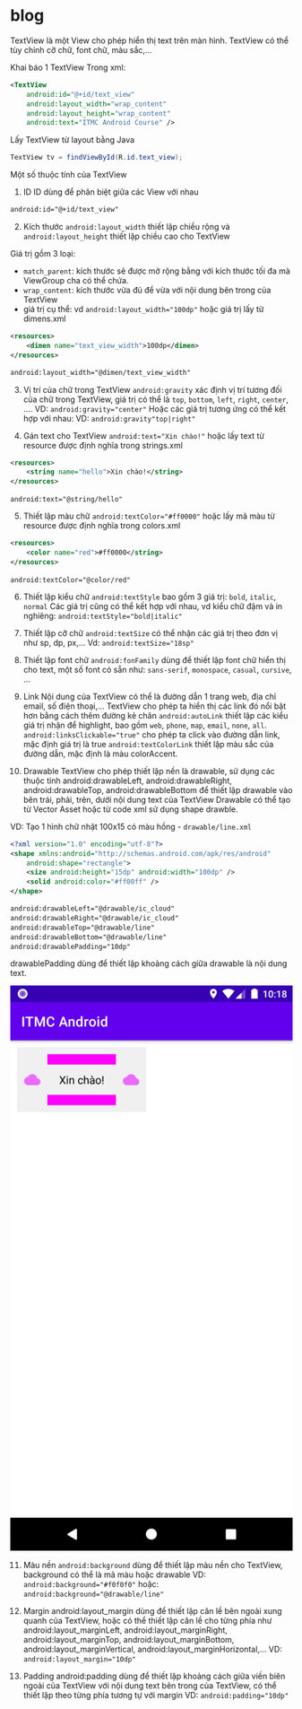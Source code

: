 # blog
TextView là một View cho phép hiển thị text trên màn hình. TextView có thể tùy chỉnh cỡ chữ, font chữ, màu sắc,...

Khai báo 1 TextView
Trong xml:
```xml
<TextView 
	android:id="@+id/text_view"
    android:layout_width="wrap_content"
    android:layout_height="wrap_content"
    android:text="ITMC Android Course" />
```

Lấy TextView từ layout bằng Java
```java
TextView tv = findViewById(R.id.text_view);
```

Một số thuộc tính của TextView
1. ID
ID dùng để phân biệt giữa các View với nhau
```xml
android:id="@+id/text_view"
```

2. Kích thước
```android:layout_width``` thiết lập chiều rộng và
```android:layout_height``` thiết lập chiều cao cho TextView

Giá trị gồm 3 loại:
 - ```match_parent```: kích thước sẽ được mở rộng bằng với kích thước tối đa mà ViewGroup cha có thể chứa.
 - ```wrap_content```: kích thước vừa đủ để vừa với nội dung bên trong của TextView
 - giá trị cụ thể: vd `android:layout_width="100dp"`
 hoặc giá trị lấy từ dimens.xml
```xml
<resources>
    <dimen name="text_view_width">100dp</dimen>
</resources>
```
```xml
android:layout_width="@dimen/text_view_width"
```

3. Vị trí của chữ trong TextView
```android:gravity``` xác định vị trí tương đối của chữ trong TextView, giá trị có thể là `top`, `bottom`, `left`, `right`, `center`, ....
VD: `android:gravity="center"`
Hoặc các giá trị tương ứng có thể kết hợp với nhau:
VD: `android:gravity"top|right"`

4. Gán text cho TextView
`android:text="Xin chào!"`
hoặc lấy text từ resource được định nghĩa trong strings.xml
```xml
<resources>
    <string name="hello">Xin chào!</string>
</resources>
```

`android:text="@string/hello"`

5. Thiết lập màu chữ
`android:textColor="#ff0000"`
hoặc lấy mã màu từ resource được định nghĩa trong colors.xml
```xml
<resources>
    <color name="red">#ff0000</string>
</resources>
```

`android:textColor="@color/red"`

6. Thiết lập kiểu chữ
`android:textStyle` bao gồm 3 giá trị: `bold`, `italic`, `normal`
Các giá trị cũng có thể kết hợp với nhau, vd kiểu chữ đậm và in nghiêng:
`android:textStyle="bold|italic"`

7. Thiết lập cỡ chữ
`android:textSize` có thể nhận các giá trị theo đơn vị như sp, dp, px,...
Vd: `android:textSize="18sp"`


8. Thiết lập font chữ
`android:fonFamily` dùng để thiết lập font chữ hiển thị cho text, một số font có sẵn như: `sans-serif`, `monospace`, `casual`, `cursive`, ...

9. Link
Nội dung của TextView có thể là đường dẫn 1 trang web, địa chỉ email, số điện thoại,... TextView cho phép ta hiển thị các link đó nổi bật hơn bằng cách thêm đường kẻ chân
`android:autoLink` thiết lập các kiểu giá trị nhận để highlight, bao gồm `web`, `phone`, `map`, `email`, `none`, `all`.
`android:linksClickable="true"` cho phép ta click vào đường dẫn link, mặc định giá trị là true
`android:textColorLink` thiết lập màu sắc của đường dẫn, mặc định là màu colorAccent.

10. Drawable
TextView cho phép thiết lập nền là drawable, sử dụng các thuộc tính android:drawableLeft, android:drawableRight, android:drawableTop, android:drawableBottom để thiết lập drawable vào bên trái, phải, trên, dưới nội dung text của TextView
Drawable có thể tạo từ Vector Asset hoặc từ code xml sử dụng shape drawble.

VD: Tạo 1 hình chữ nhật 100x15 có màu hồng - `drawable/line.xml`
```xml
<?xml version="1.0" encoding="utf-8"?>
<shape xmlns:android="http://schemas.android.com/apk/res/android"
    android:shape="rectangle">
    <size android:height="15dp" android:width="100dp" />
    <solid android:color="#ff00ff" />
</shape>
``` 

```xml
android:drawableLeft="@drawable/ic_cloud"
android:drawableRight="@drawable/ic_cloud"
android:drawableTop="@drawable/line"
android:drawableBottom="@drawable/line"
android:drawablePadding="10dp"
```

drawablePadding dùng để thiết lập khoảng cách giữa drawable là nội dung text.

![Drawable](https://github.com/VinhVIP/blog/blob/gh-pages/Screenshot_1610939906.png?raw=true)

11. Màu nền
`android:background` dùng để thiết lập màu nền cho TextView, background có thể là mã màu hoặc drawable
VD: `android:background="#f0f0f0"`
hoặc: `android:background="@drawable/line"`

12. Margin
android:layout_margin dùng để thiết lập căn lề bên ngoài xung quanh của TextView, hoặc có thể thiết lập căn lề cho từng phía như android:layout_marginLeft, android:layout_marginRight, android:layout_marginTop, android:layout_marginBottom, 
android:layout_marginVertical, android:layout_marginHorizontal,...
VD: `android:layout_margin="10dp"`

13. Padding
android:padding dùng để thiết lập khoảng cách giữa viền biên ngoài của TextView với nội dung text bên trong của TextView, có thể thiết lập theo từng phía tương tự với margin
VD: `android:padding="10dp"`
